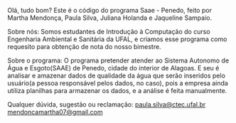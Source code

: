 Olá, tudo bom?
Este é o código do programa Saae - Penedo, feito por Martha Mendonça, Paula Silva, Juliana Holanda e Jaqueline Sampaio. 

Sobre nós:
Somos estudantes de Introdução à Computação do curso Engenharia Ambiental e Sanitária da UFAL, e criamos esse programa como requesito para obtenção de nota do nosso bimestre.

Sobre o programa:
O programa pretender atender ao Sistema Autonomo de Água e Esgoto(SAAE) de Penedo, cidade do interior de Alagoas. E seu é analisar e amazenar dados de qualidade da água que serão inseridos pelo usuário(a pessoa responsável pelos dados, no caso), pois a empresa ainda utiliza planilhas para armazenar os dados, e a análise é feita manualmente.

Qualquer dúvida, sugestão ou reclamação:
paula.silva@ctec.ufal.br
mendoncamartha07@gmail.com
